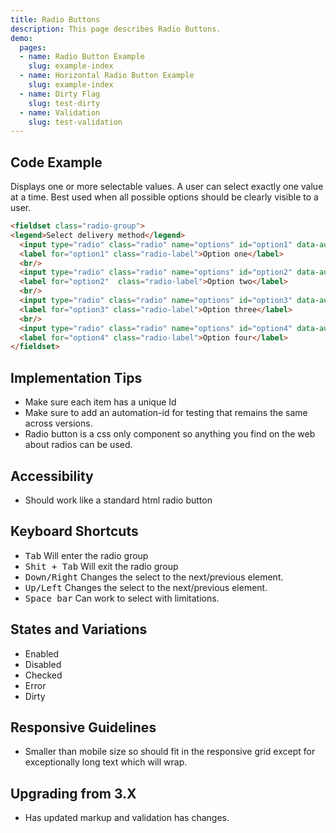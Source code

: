 ```yaml
---
title: Radio Buttons
description: This page describes Radio Buttons.
demo:
  pages:
  - name: Radio Button Example
    slug: example-index
  - name: Horizontal Radio Button Example
    slug: example-index
  - name: Dirty Flag
    slug: test-dirty
  - name: Validation
    slug: test-validation
---
```


## Code Example

Displays one or more selectable values. A user can select exactly one value at a time. Best used when all possible options should be clearly visible to a user.

```html
<fieldset class="radio-group">
<legend>Select delivery method</legend>
  <input type="radio" class="radio" name="options" id="option1" data-automation-id="page-field-radio-1" value="option1" />
  <label for="option1" class="radio-label">Option one</label>
  <br/>
  <input type="radio" class="radio" name="options" id="option2" data-automation-id="page-field-radio-2" value="option1" checked="true" />
  <label for="option2"  class="radio-label">Option two</label>
  <br/>
  <input type="radio" class="radio" name="options" id="option3" data-automation-id="page-field-radio-3" value="option3" />
  <label for="option3" class="radio-label">Option three</label>
  <br/>
  <input type="radio" class="radio" name="options" id="option4" data-automation-id="page-field-radio-4" value="delivery" disabled="true" />
  <label for="option4" class="radio-label">Option four</label>
</fieldset>
```

## Implementation Tips

- Make sure each item has a unique Id
- Make sure to add an automation-id for testing that remains the same across versions.
- Radio button is a css only component so anything you find on the web about radios can be used.

## Accessibility

-  Should work like a standard html radio button

## Keyboard Shortcuts

-  <kbd>Tab</kbd> Will enter the radio group
-  <kbd>Shit + Tab</kbd> Will exit the radio group
-  <kbd>Down/Right</kbd> Changes the select to the next/previous element.
-  <kbd>Up/Left</kbd> Changes the select to the next/previous element.
-  <kbd>Space bar</kbd> Can work to select with limitations.

## States and Variations

- Enabled
- Disabled
- Checked
- Error
- Dirty

## Responsive Guidelines

- Smaller than mobile size so should fit in the responsive grid except for exceptionally long text which will wrap.

## Upgrading from 3.X

- Has updated markup and validation has changes.
